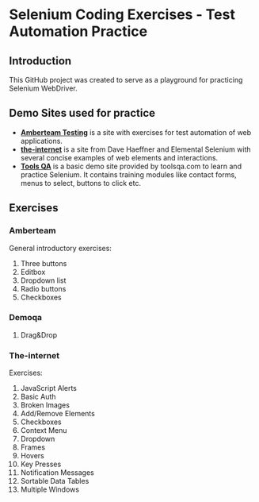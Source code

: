 # Selenium Coding Exercises - Test Automation Practice

## Introduction

This GitHub project was created to serve as a playground for practicing Selenium WebDriver.

## Demo Sites used for practice

+ **<a href="https://antycaptcha.amberteam.pl/">Amberteam Testing</a>** is a site with exercises for test automation of
  web applications.
+ **<a href="http://the-internet.herokuapp.com/">the-internet</a>** is a site from Dave Haeffner and Elemental Selenium
  with several concise examples of web elements and interactions.
+ **<a href="https://demoqa.com//">Tools QA</a>** is a basic demo site provided by toolsqa.com to learn and practice
  Selenium. It contains training modules like contact forms, menus to select, buttons to click etc.

## Exercises

### Amberteam
General introductory exercises:
1. Three buttons
2. Editbox
3. Dropdown list
4. Radio buttons
5. Checkboxes

### Demoqa
1. Drag&Drop

### The-internet
Exercises:
1. JavaScript Alerts
2. Basic Auth
3. Broken Images
4. Add/Remove Elements
5. Checkboxes
6. Context Menu
7. Dropdown
8. Frames
9. Hovers
10. Key Presses
11. Notification Messages
12. Sortable Data Tables
13. Multiple Windows